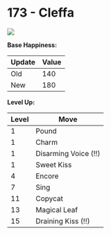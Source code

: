 # 173 - Cleffa
![][173]

**Base Happiness:**

Update | Value
---    | ---
Old    | 140
New    | 180

**Level Up:**

Level | Move
---   | ---
  1   | Pound
  1   | Charm
  1   | Disarming Voice (!!)
  1   | Sweet Kiss
  4   | Encore
  7   | Sing
 11   | Copycat
 13   | Magical Leaf
 15   | Draining Kiss (!!)



[173]: /img/pokemon/173.png

